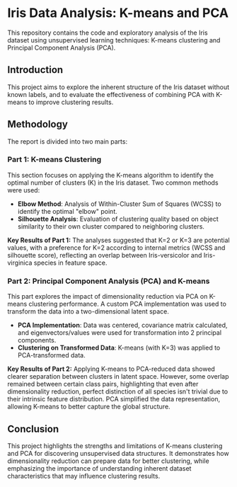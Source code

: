 # Iris Data Analysis: K-means and PCA

This repository contains the code and exploratory analysis of the Iris dataset using unsupervised learning techniques: K-means clustering and Principal Component Analysis (PCA).

## Introduction
This project aims to explore the inherent structure of the Iris dataset without known labels, and to evaluate the effectiveness of combining PCA with K-means to improve clustering results.

## Methodology
The report is divided into two main parts:

### Part 1: K-means Clustering
This section focuses on applying the K-means algorithm to identify the optimal number of clusters (K) in the Iris dataset. Two common methods were used:

- **Elbow Method**: Analysis of Within-Cluster Sum of Squares (WCSS) to identify the optimal "elbow" point.
- **Silhouette Analysis**: Evaluation of clustering quality based on object similarity to their own cluster compared to neighboring clusters.

**Key Results of Part 1:**
The analyses suggested that K=2 or K=3 are potential values, with a preference for K=2 according to internal metrics (WCSS and silhouette score), reflecting an overlap between Iris-versicolor and Iris-virginica species in feature space.

### Part 2: Principal Component Analysis (PCA) and K-means
This part explores the impact of dimensionality reduction via PCA on K-means clustering performance. A custom PCA implementation was used to transform the data into a two-dimensional latent space.

- **PCA Implementation**: Data was centered, covariance matrix calculated, and eigenvectors/values were used for transformation into 2 principal components.
- **Clustering on Transformed Data**: K-means (with K=3) was applied to PCA-transformed data.

**Key Results of Part 2:**
Applying K-means to PCA-reduced data showed clearer separation between clusters in latent space. However, some overlap remained between certain class pairs, highlighting that even after dimensionality reduction, perfect distinction of all species isn't trivial due to their intrinsic feature distribution. PCA simplified the data representation, allowing K-means to better capture the global structure.

## Conclusion
This project highlights the strengths and limitations of K-means clustering and PCA for discovering unsupervised data structures. It demonstrates how dimensionality reduction can prepare data for better clustering, while emphasizing the importance of understanding inherent dataset characteristics that may influence clustering results.
